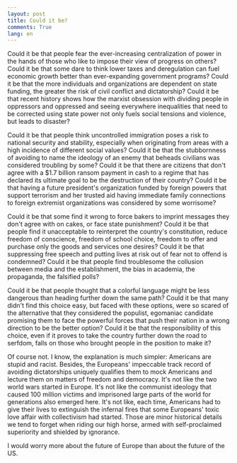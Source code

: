 ```yaml
---
layout: post
title: Could it be?
comments: True
lang: en
---
```


Could it be that people fear the ever-increasing centralization of power in the hands of those who like to impose their view of progress on others? Could it be that some dare to think lower taxes and deregulation can fuel economic growth better than ever-expanding government programs? Could it be that the more individuals and organizations are dependent on state funding, the greater the risk of civil conflict and dictatorship? Could it be that recent history shows how the marxist obsession with dividing people in oppressors and oppressed and seeing everywhere inequalities that need to be corrected using state power not only fuels social tensions and violence, but leads to disaster?

 <!--more-->

 Could it be that people think uncontrolled immigration poses a risk to national security and stability, especially when originating from areas with a high incidence of different social values? Could it be that the stubbornness of avoiding to name the ideology of an enemy that beheads civilians was considered troubling by some? Could it be that there are citizens that don't agree with a $1.7 billion ransom payment in cash to a regime that has declared its ultimate goal to be the destruction of their country? Could it be that having a future president's organization funded by foreign powers that support terrorism and her trusted aid having immediate family connections to foreign extremist organizations was considered by some worrisome?

Could it be that some find it wrong to force bakers to imprint messages they don't agree with on cakes, or face state punishment? Could it be that people find it unacceptable to reinterpret the country's constitution, reduce freedom of conscience, freedom of school choice, freedom to offer and purchase only the goods and services one desires? Could it be that suppressing free speech and putting lives at risk out of fear not to offend is condemned? Could it be that people find troublesome the collusion between media and the establishment, the bias in academia, the propaganda, the falsified polls?

Could it be that people thought that a colorful language might be less dangerous than heading further down the same path? Could it be that many didn't find this choice easy, but faced with these options, were so scared of the alternative that they considered the populist, egomaniac candidate promising them to face the powerful forces that push their nation in a wrong direction to be the better option? Could it be that the responsibility of this choice, even if it proves to take the country further down the road to serfdom, falls on those who brought people in the position to make it?

Of course not. I know, the explanation is much simpler: Americans are stupid and racist. Besides, the Europeans' impeccable track record of avoiding dictatorships uniquely qualifies them to mock Americans and lecture them on matters of freedom and democracy. It's not like the two world wars started in Europe. It's not like the communist ideology that caused 100 million victims and imprisoned large parts of the world for generations also emerged here. It's not like, each time, Americans had to give their lives to extinguish the infernal fires that some Europeans' toxic love affair with collectivism had started. Those are minor historical details we tend to forget when riding our high horse, armed with self-proclaimed superiority and shielded by ignorance.

I would worry more about the future of Europe than about the future of the US.
